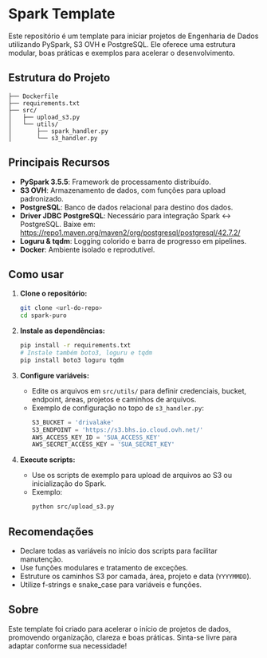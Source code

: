 # Spark Template

Este repositório é um template para iniciar projetos de Engenharia de Dados utilizando PySpark, S3 OVH e PostgreSQL. Ele oferece uma estrutura modular, boas práticas e exemplos para acelerar o desenvolvimento.

## Estrutura do Projeto

```
├── Dockerfile
├── requirements.txt
├── src/
│   ├── upload_s3.py
│   └── utils/
│       ├── spark_handler.py
│       └── s3_handler.py
```


## Principais Recursos

- **PySpark 3.5.5**: Framework de processamento distribuído.
- **S3 OVH**: Armazenamento de dados, com funções para upload padronizado.
- **PostgreSQL**: Banco de dados relacional para destino dos dados.
- **Driver JDBC PostgreSQL**: Necessário para integração Spark ↔ PostgreSQL. Baixe em: https://repo1.maven.org/maven2/org/postgresql/postgresql/42.7.2/
- **Loguru & tqdm**: Logging colorido e barra de progresso em pipelines.
- **Docker**: Ambiente isolado e reprodutível.

## Como usar

1. **Clone o repositório:**
   ```bash
   git clone <url-do-repo>
   cd spark-puro
   ```

2. **Instale as dependências:**
   ```bash
   pip install -r requirements.txt
   # Instale também boto3, loguru e tqdm
   pip install boto3 loguru tqdm
   ```

3. **Configure variáveis:**
   - Edite os arquivos em `src/utils/` para definir credenciais, bucket, endpoint, áreas, projetos e caminhos de arquivos.
   - Exemplo de configuração no topo de `s3_handler.py`:
     ```python
     S3_BUCKET = 'drivalake'
     S3_ENDPOINT = 'https://s3.bhs.io.cloud.ovh.net/'
     AWS_ACCESS_KEY_ID = 'SUA_ACCESS_KEY'
     AWS_SECRET_ACCESS_KEY = 'SUA_SECRET_KEY'
     ```

4. **Execute scripts:**
   - Use os scripts de exemplo para upload de arquivos ao S3 ou inicialização do Spark.
   - Exemplo:
     ```bash
     python src/upload_s3.py
     ```

## Recomendações

- Declare todas as variáveis no início dos scripts para facilitar manutenção.
- Use funções modulares e tratamento de exceções.
- Estruture os caminhos S3 por camada, área, projeto e data (`YYYYMMDD`).
- Utilize f-strings e snake_case para variáveis e funções.

## Sobre

Este template foi criado para acelerar o início de projetos de dados, promovendo organização, clareza e boas práticas. Sinta-se livre para adaptar conforme sua necessidade!
